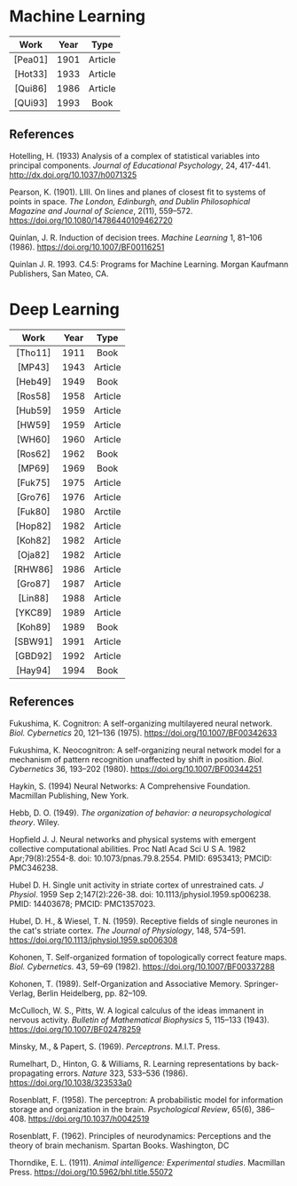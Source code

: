 # Machine Learning
|   Work    |  Year  |  Type   |
| :-------: | :----: | :-----: |
|  [Pea01]  |  1901  | Article |
|  [Hot33]  |  1933  | Article |
|  [Qui86]  |  1986  | Article |
|  [QUi93]  |  1993  | Book    |

## References 

Hotelling, H. (1933) Analysis of a complex of statistical variables into principal components. _Journal of Educational Psychology_, 24, 417-441.
http://dx.doi.org/10.1037/h0071325

Pearson, K. (1901). LIII. On lines and planes of closest fit to systems of points in space. _The London, Edinburgh, and Dublin Philosophical Magazine and Journal of Science_, 2(11), 559–572. https://doi.org/10.1080/14786440109462720

Quinlan, J. R. Induction of decision trees. _Machine Learning_ 1, 81–106 (1986). https://doi.org/10.1007/BF00116251

Quinlan J. R. 1993. C4.5: Programs for Machine Learning. Morgan Kaufmann Publishers, San Mateo, CA.

# Deep Learning
|   Work    |  Year  |  Type   |
| :-------: | :----: | :-----: |
|  [Tho11]  |  1911  | Book    |
|  [MP43]   |  1943  | Article |
|  [Heb49]  |  1949  | Book    |
|  [Ros58]  |  1958  | Article |
|  [Hub59]  |  1959  | Article |
|  [HW59]   |  1959  | Article |
|  [WH60]   |  1960  | Article |
|  [Ros62]  |  1962  | Book    |
|  [MP69]   |  1969  | Book    |
|  [Fuk75]  |  1975  | Article |
|  [Gro76]  |  1976  | Article | 
|  [Fuk80]  |  1980  | Arctile |
|  [Hop82]  |  1982  | Article |
|  [Koh82]  |  1982  | Article |
|  [Oja82]  |  1982  | Article |
|  [RHW86]  |  1986  | Article |
|  [Gro87]  |  1987  | Article |
|  [Lin88]  |  1988  | Article |
|  [YKC89]  |  1989  | Article |
|  [Koh89]  |  1989  | Book    |
|  [SBW91]  |  1991  | Article |
|  [GBD92]  |  1992  | Article |
|  [Hay94]  |  1994  | Book    |

## References 
Fukushima, K. Cognitron: A self-organizing multilayered neural network. _Biol. Cybernetics_ 20, 121–136 (1975). https://doi.org/10.1007/BF00342633

Fukushima, K. Neocognitron: A self-organizing neural network model for a mechanism of pattern recognition unaffected by shift in position. _Biol. Cybernetics_ 36, 193–202 (1980). https://doi.org/10.1007/BF00344251

Haykin, S. (1994) Neural Networks: A Comprehensive Foundation. Macmillan Publishing, New York.

Hebb, D. O. (1949). _The organization of behavior: a neuropsychological theory_. Wiley.

Hopfield J. J. Neural networks and physical systems with emergent collective computational abilities. Proc Natl Acad Sci U S A. 1982 Apr;79(8):2554-8. doi: 10.1073/pnas.79.8.2554. PMID: 6953413; PMCID: PMC346238.

Hubel D. H. Single unit activity in striate cortex of unrestrained cats. _J Physiol_. 1959 Sep 2;147(2):226-38. doi: 10.1113/jphysiol.1959.sp006238. PMID: 14403678; PMCID: PMC1357023.

Hubel, D. H., & Wiesel, T. N. (1959). Receptive fields of single neurones in the cat's striate cortex. _The Journal of Physiology_, 148, 574–591. https://doi.org/10.1113/jphysiol.1959.sp006308

Kohonen, T. Self-organized formation of topologically correct feature maps. _Biol. Cybernetics_. 43, 59–69 (1982). https://doi.org/10.1007/BF00337288

Kohonen, T. (1989). Self-Organization and Associative Memory. Springer-Verlag, Berlin Heidelberg, pp. 82–109.

McCulloch, W. S., Pitts, W. A logical calculus of the ideas immanent in nervous activity. _Bulletin of Mathematical Biophysics_ 5, 115–133 (1943). https://doi.org/10.1007/BF02478259

Minsky, M., & Papert, S. (1969). _Perceptrons_. M.I.T. Press.

Rumelhart, D., Hinton, G. & Williams, R. Learning representations by back-propagating errors. _Nature_ 323, 533–536 (1986). https://doi.org/10.1038/323533a0

Rosenblatt, F. (1958). The perceptron: A probabilistic model for information storage and organization in the brain. _Psychological Review_, 65(6), 386–408. https://doi.org/10.1037/h0042519

Rosenblatt, F. (1962). Principles of neurodynamics: Perceptions and the theory of brain mechanism. Spartan Books. Washington, DC

Thorndike, E. L. (1911). _Animal intelligence: Experimental studies_. Macmillan Press. https://doi.org/10.5962/bhl.title.55072

